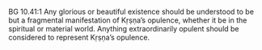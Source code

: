 BG 10.41:1	Any glorious or beautiful existence should be understood to be but a fragmental manifestation of Kṛṣṇa’s opulence, whether it be in the spiritual or material world. Anything extraordinarily opulent should be considered to represent Kṛṣṇa’s opulence.
